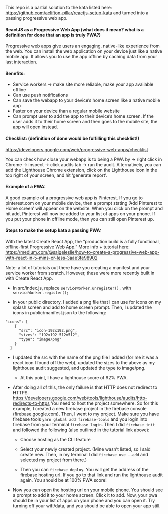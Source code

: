 This repo is a partial solution to the kata listed here: https://github.com/aclifton-pillar/reactjs-setup-kata
and turned into a passing progressive web app.

#### ReactJS as a Progressive Web App (what does it mean?  what is a definition for done that an app is truly PWA?)

Progressive web apps give users an engaging, native-like experience from the web. You can install the web application on your device just like a native mobile app. It allows you to use the app offline by caching data from your last interaction. 

#### Benefits:
* Service workers → make site more reliable, make your app available offline
* Can use push notifications
* Can save the webapp to your device’s home screen like a native mobile app
* Faster on your device than a regular mobile website
* Can prompt user to add the app to their device’s home screen. If the user adds it to their home screen and then goes to the mobile site, the app will 
open instead.

#### Checklist: (definition of done would be fulfilling this checklist!)
https://developers.google.com/web/progressive-web-apps/checklist

You can check how close your webapp is to being a PWA by → right click in Chrome → inspect → click audits tab → run the audit. Alternatively, you can add the Lighthouse Chrome extension, click on the Lighthouse icon in the top right of your screen, and hit ‘generate report’.

#### Example of a PWA:
A good example of a progressive web app is Pinterest. If you go to pinterest.com on your mobile device, then a prompt stating ‘Add Pinterest to Home screen’ will appear on the website. When you click on the prompt and hit add, Pinterest will now be added to your list of apps on your phone. If you put your phone in offline mode, then you can still open Pinterest up.


#### Steps to make the setup kata a passing PWA:
With the latest Create React App, the “production build is a fully functional, offline-first Progressive Web App.” More info + tutorial here:
https://medium.com/@saigeleslie/how-to-create-a-progressive-web-app-with-react-in-5-mins-or-less-3aae3fe98902 

Note: a lot of tutorials out there have you creating a manifest and your service worker from scratch. However, these were more recently built in with Create React App.

* In src/index.js, replace ```serviceWorker.unregister();``` with ```serviceWorker.register();```

* In your public directory, I added a png file that I can use for icons on my splash screen and add to home screen prompt. Then, I updated the icons in public/manifest.json to the following: 

```
"icons": [
    {
      "src": "icon-192x192.png",
      "sizes": "192x192 512x512",  
      "type": "image/png"
    }
  ]
```

* I updated the src with the name of the png file I added (for me it was a react icon I 
found off the web), updated the sizes to the above as my lighthouse audit suggested, 
and updated the type to image/png.

    * At this point, I have a lighthouse score of 92% PWA.

*  After doing all of this, the only failure is that HTTP does not redirect to HTTPS. 
https://developers.google.com/web/tools/lighthouse/audits/http-redirects-to-https 
You need to host the project somewhere. So for this example, I created a new firebase 
project in the firebase console (firebase.google.com). Then, I went to my project. Make 
sure you have firebase tools ```yarn global add firebase-tools``` and you login into firebase 
from your terminal ```firebase login```. Then I did ```firebase init``` and followed the following 
(also outlined in the tutorial link above):

	* Choose hosting as the CLI feature
	
    * Select your newly created project. (Mine wasn’t listed, so I said create new. Then, in my terminal I did ```firebase use --add``` and selected my project from there.)

	* Then you can ```firebase deploy```. You will get the address of the firebase hosting url. If 
you go to that link and run the lighthouse audit again. You should be at 100% PWA 
score!

* Now you can open the hosting url on your mobile phone. You should see a prompt to 
add it to your home screen. Click it to add. Now, your pwa should be in your list of apps 
on your phone and you can open it. Try turning off your wifi/data, and you should be able 
to open your app still.
